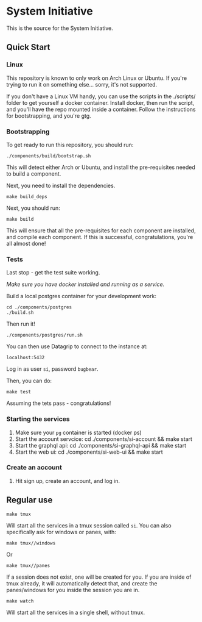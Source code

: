 # System Initiative

This is the source for the System Initiative.

## Quick Start

### Linux

This repository is known to only work on Arch Linux or Ubuntu. If you're
trying to run it on something else... sorry, it's not supported.

If you don't have a Linux VM handy, you can use the scripts in the ./scripts/ folder to get yourself a docker container. Install docker, then run the script, and you'll have the repo mounted inside a container. Follow the instructions for bootstrapping, and you're gtg.

### Bootstrapping

To get ready to run this repository, you should run:

```
./components/build/bootstrap.sh
```

This will detect either Arch or Ubuntu, and install the pre-requisites
needed to build a component.

Next, you need to install the dependencies.

```
make build_deps
```

Next, you should run:

```
make build
```

This will ensure that all the pre-requisites for each component are
installed, and compile each component. If this is successful,
congratulations, you're all almost done!

### Tests

Last stop - get the test suite working.

_Make sure you have docker installed and running as a service._

Build a local postgres container for your development work:

```
cd ./components/postgres
./build.sh
```

Then run it!

```
./components/postgres/run.sh
```

You can then use Datagrip to connect to the instance at:

```
localhost:5432
```

Log in as user `si`, password `bugbear`.

Then, you can do:

```
make test
```

Assuming the tets pass - congratulations!

### Starting the services

1. Make sure your `pg` container is started (docker ps)
2. Start the account servcice: cd ./components/si-account && make start
3. Start the graphql api: cd ./components/si-graphql-api && make start
4. Start the web ui: cd ./components/si-web-ui && make start

### Create an account

1. Hit sign up, create an account, and log in.

## Regular use

```
make tmux
```

Will start all the services in a tmux session called `si`. You can also
specifically ask for windows or panes, with:

```
make tmux//windows
```

Or

```
make tmux//panes
```

If a session does not exist, one will be created for you. If you are inside of
tmux already, it will automatically detect that, and create the panes/windows
for you inside the session you are in.

```
make watch
```

Will start all the services in a single shell, without tmux.
